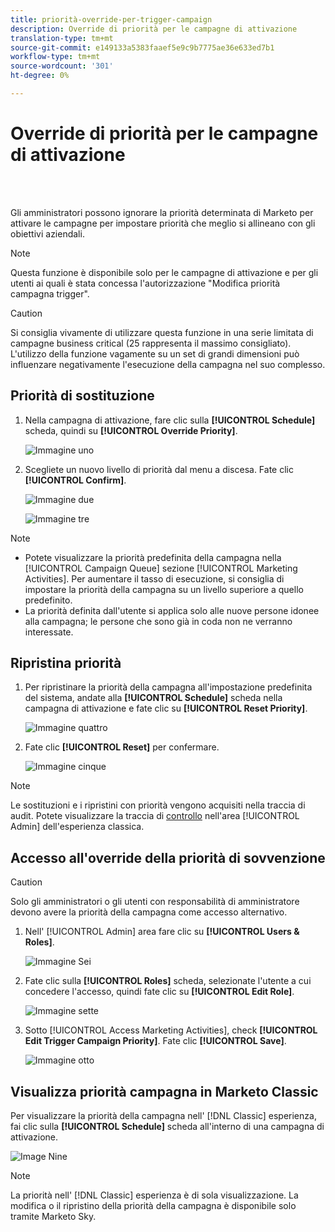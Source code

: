 ```yaml
---
title: priorità-override-per-trigger-campaign
description: Override di priorità per le campagne di attivazione
translation-type: tm+mt
source-git-commit: e149133a5383faaef5e9c9b7775ae36e633ed7b1
workflow-type: tm+mt
source-wordcount: '301'
ht-degree: 0%

---
```



# Override di priorità per le campagne di attivazione

<br> 

Gli amministratori possono ignorare la priorità determinata di Marketo per attivare le campagne per impostare priorità che meglio si allineano con gli obiettivi aziendali.

>[!NOTE]
>
>Questa funzione è disponibile solo per le campagne di attivazione e per gli utenti ai quali è stata concessa l&#39;autorizzazione &quot;Modifica priorità campagna trigger&quot;.

>[!CAUTION]
>
>Si consiglia vivamente di utilizzare questa funzione in una serie limitata di campagne business critical (25 rappresenta il massimo consigliato). L&#39;utilizzo della funzione vagamente su un set di grandi dimensioni può influenzare negativamente l&#39;esecuzione della campagna nel suo complesso.

## Priorità di sostituzione

1. Nella campagna di attivazione, fare clic sulla **[!UICONTROL Schedule]** scheda, quindi su **[!UICONTROL Override Priority]**.

   ![Immagine uno](/help/sky/assets/smart-campaigns/priority-override-for-trigger-campaigns/priority-override-for-trigger-campaigns-1.png)

1. Scegliete un nuovo livello di priorità dal menu a discesa. Fate clic **[!UICONTROL Confirm]**.

   ![Immagine due](/help/sky/assets/smart-campaigns/priority-override-for-trigger-campaigns/priority-override-for-trigger-campaigns-2.png)

   ![Immagine tre](/help/sky/assets/smart-campaigns/priority-override-for-trigger-campaigns/priority-override-for-trigger-campaigns-3.png)

>[!NOTE]
>
>* Potete visualizzare la priorità predefinita della campagna nella [!UICONTROL Campaign Queue] sezione [!UICONTROL Marketing Activities]. Per aumentare il tasso di esecuzione, si consiglia di impostare la priorità della campagna su un livello superiore a quello predefinito.
>* La priorità definita dall&#39;utente si applica solo alle nuove persone idonee alla campagna; le persone che sono già in coda non ne verranno interessate.


## Ripristina priorità

1. Per ripristinare la priorità della campagna all&#39;impostazione predefinita del sistema, andate alla **[!UICONTROL Schedule]** scheda nella campagna di attivazione e fate clic su **[!UICONTROL Reset Priority]**.

   ![Immagine quattro](/help/sky/assets/smart-campaigns/priority-override-for-trigger-campaigns/priority-override-for-trigger-campaigns-4.png)

1. Fate clic **[!UICONTROL Reset]** per confermare.

   ![Immagine cinque](/help/sky/assets/smart-campaigns/priority-override-for-trigger-campaigns/priority-override-for-trigger-campaigns-5.png)

>[!NOTE]
>
>Le sostituzioni e i ripristini con priorità vengono acquisiti nella traccia di audit. Potete visualizzare la traccia di [controllo](https://docs.marketo.com/x/GZ2t) nell&#39;area [!UICONTROL Admin] dell&#39;esperienza classica.

## Accesso all&#39;override della priorità di sovvenzione

>[!CAUTION]
>
>Solo gli amministratori o gli utenti con responsabilità di amministratore devono avere la priorità della campagna come accesso alternativo.

1. Nell&#39; [!UICONTROL Admin] area fare clic su **[!UICONTROL Users & Roles]**.

   ![Immagine Sei](/help/sky/assets/smart-campaigns/priority-override-for-trigger-campaigns/priority-override-for-trigger-campaigns-6.png)

1. Fate clic sulla **[!UICONTROL Roles]** scheda, selezionate l&#39;utente a cui concedere l&#39;accesso, quindi fate clic su **[!UICONTROL Edit Role]**.

   ![Immagine sette](/help/sky/assets/smart-campaigns/priority-override-for-trigger-campaigns/priority-override-for-trigger-campaigns-7.png)

1. Sotto [!UICONTROL Access Marketing Activities], check **[!UICONTROL Edit Trigger Campaign Priority]**. Fate clic **[!UICONTROL Save]**.

   ![Immagine otto](/help/sky/assets/smart-campaigns/priority-override-for-trigger-campaigns/priority-override-for-trigger-campaigns-8.png)

## Visualizza priorità campagna in Marketo Classic

Per visualizzare la priorità della campagna nell&#39; [!DNL Classic] esperienza, fai clic sulla **[!UICONTROL Schedule]** scheda all&#39;interno di una campagna di attivazione.

![Image Nine](/help/sky/assets/smart-campaigns/priority-override-for-trigger-campaigns/priority-override-for-trigger-campaigns-9.png)

>[!NOTE]
>
>La priorità nell&#39; [!DNL Classic] esperienza è di sola visualizzazione. La modifica o il ripristino della priorità della campagna è disponibile solo tramite Marketo Sky.

